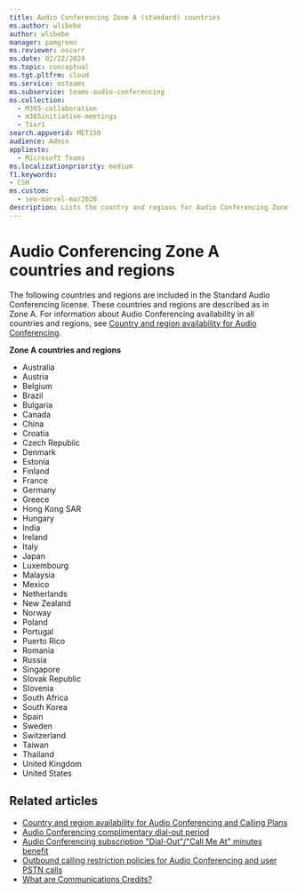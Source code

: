 ```yaml
---
title: Audio Conferencing Zone A (standard) countries
ms.author: wlibebe
author: wlibebe
manager: pamgreen
ms.reviewer: oscarr
ms.date: 02/22/2024
ms.topic: conceptual
ms.tgt.pltfrm: cloud
ms.service: msteams
ms.subservice: teams-audio-conferencing
ms.collection: 
  - M365-collaboration
  - m365initiative-meetings
  - Tier1
search.appverid: MET150
audience: Admin
appliesto: 
  - Microsoft Teams
ms.localizationpriority: medium
f1.keywords:
- CSH
ms.custom: 
  - seo-marvel-mar2020
description: Lists the country and regions for Audio Conferencing Zone A.
---
```


# Audio Conferencing Zone A countries and regions

The following countries and regions are included in the Standard Audio Conferencing license. These countries and regions are described as in Zone A. For information about Audio Conferencing availability in all countries and regions, see [Country and region availability for Audio Conferencing](calling-plan-overview.md).

**Zone A countries and regions**

- Australia
- Austria
- Belgium
- Brazil
- Bulgaria
- Canada
- China
- Croatia
- Czech Republic
- Denmark
- Estonia  
- Finland  
- France  
- Germany  
- Greece  
- Hong Kong SAR
- Hungary  
- India  
- Ireland  
- Italy  
- Japan  
- Luxembourg  
- Malaysia  
- Mexico  
- Netherlands  
- New Zealand  
- Norway  
- Poland  
- Portugal  
- Puerto Rico  
- Romania  
- Russia  
- Singapore  
- Slovak Republic  
- Slovenia  
- South Africa  
- South Korea  
- Spain  
- Sweden  
- Switzerland  
- Taiwan  
- Thailand  
- United Kingdom  
- United States  

## Related articles

- [Country and region availability for Audio Conferencing and Calling Plans](country-and-region-availability-for-audio-conferencing-and-calling-plans/country-and-region-availability-for-audio-conferencing-and-calling-plans.md)
- [Audio Conferencing complimentary dial-out period](complimentary-dial-out-period.md)
- [Audio Conferencing subscription "Dial-Out"/"Call Me At" minutes benefit](audio-conferencing-subscription-dial-out.md)
- [Outbound calling restriction policies for Audio Conferencing and user PSTN calls](outbound-calling-restriction-policies.md)
- [What are Communications Credits?](what-are-communications-credits.md)

